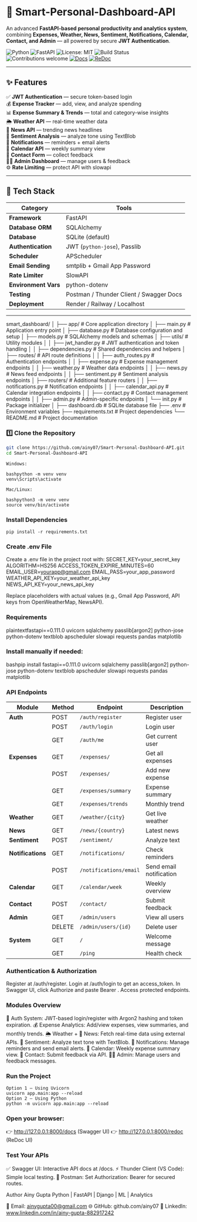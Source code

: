 # 🚀 Smart-Personal-Dashboard-API

An advanced **FastAPI-based personal productivity and analytics system**, combining **Expenses, Weather, News, Sentiment, Notifications, Calendar, Contact, and Admin** — all powered by secure **JWT Authentication**.

![Python](https://img.shields.io/badge/Python-3.10%2B-blue?logo=python)
![FastAPI](https://img.shields.io/badge/FastAPI-0.111.0-009688?logo=fastapi)
![License: MIT](https://img.shields.io/badge/License-MIT-yellow.svg)
![Build Status](https://img.shields.io/badge/Build-Passing-brightgreen)
![Contributions welcome](https://img.shields.io/badge/Contributions-welcome-orange.svg)
[![Docs](https://img.shields.io/badge/API%20Docs-Swagger%20UI-blue)](http://127.0.0.1:8000/docs)
[![ReDoc](https://img.shields.io/badge/API%20Docs-ReDoc-red)](http://127.0.0.1:8000/redoc)

---

## ✨ Features

✅ **JWT Authentication** — secure token-based login  
💰 **Expense Tracker** — add, view, and analyze spending  
📊 **Expense Summary & Trends** — total and category-wise insights  
🌦️ **Weather API** — real-time weather data  
📰 **News API** — trending news headlines  
💬 **Sentiment Analysis** — analyze tone using TextBlob  
🔔 **Notifications** — reminders + email alerts  
📅 **Calendar API** — weekly summary view  
💌 **Contact Form** — collect feedback  
👩‍💼 **Admin Dashboard** — manage users & feedback  
⚙️ **Rate Limiting** — protect API with slowapi  

---

## 🧰 Tech Stack

| Category | Tools |
|-----------|-------|
| **Framework** | FastAPI |
| **Database ORM** | SQLAlchemy |
| **Database** | SQLite (default) |
| **Authentication** | JWT (`python-jose`), Passlib |
| **Scheduler** | APScheduler |
| **Email Sending** | smtplib + Gmail App Password |
| **Rate Limiter** | SlowAPI |
| **Environment Vars** | python-dotenv |
| **Testing** | Postman / Thunder Client / Swagger Docs |
| **Deployment** | Render / Railway / Localhost |

---
smart_dashboard/
│
├── app/                        # Core application directory
│   ├── main.py                 # Application entry point
│   ├── database.py             # Database configuration and setup
│   ├── models.py               # SQLAlchemy models and schemas
│   ├── utils/                  # Utility modules
│   │   ├── jwt_handler.py      # JWT authentication and token handling
│   │   ├── dependencies.py     # Shared dependencies and helpers
│   ├── routes/                 # API route definitions
│   │   ├── auth_routes.py      # Authentication endpoints
│   │   ├── expense.py          # Expense management endpoints
│   │   ├── weather.py          # Weather data endpoints
│   │   ├── news.py             # News feed endpoints
│   │   ├── sentiment.py        # Sentiment analysis endpoints
│   ├── routers/                # Additional feature routers
│   │   ├── notifications.py    # Notification endpoints
│   │   ├── calendar_api.py     # Calendar integration endpoints
│   │   ├── contact.py          # Contact management endpoints
│   │   ├── admin.py            # Admin-specific endpoints
│   └── init.py             # Package initializer
│
├── dashboard.db                # SQLite database file
├── .env                        # Environment variables
├── requirements.txt            # Project dependencies
└── README.md                   # Project documentation


### 1️⃣ Clone the Repository
```bash
git clone https://github.com/ainy07/Smart-Personal-Dashboard-API.git
cd Smart-Personal-Dashboard-API
```
```
Windows:

bashpython -m venv venv
venv\Scripts\activate
```

```
Mac/Linux:

bashpython3 -m venv venv
source venv/bin/activate
```
### Install Dependencies
```
pip install -r requirements.txt
```
### Create .env File
Create a .env file in the project root with:
SECRET_KEY=your_secret_key
ALGORITHM=HS256
ACCESS_TOKEN_EXPIRE_MINUTES=60
EMAIL_USER=yourapp@gmail.com
EMAIL_PASS=your_app_password
WEATHER_API_KEY=your_weather_api_key
NEWS_API_KEY=your_news_api_key


Replace placeholders with actual values (e.g., Gmail App Password, API keys from OpenWeatherMap, NewsAPI).

### Requirements
plaintextfastapi==0.111.0
uvicorn
sqlalchemy
passlib[argon2]
python-jose
python-dotenv
textblob
apscheduler
slowapi
requests
pandas
matplotlib
### Install manually if needed:
bashpip install fastapi==0.111.0 uvicorn sqlalchemy passlib[argon2] python-jose python-dotenv textblob apscheduler slowapi requests pandas matplotlib
### API Endpoints

| Module            | Method | Endpoint               | Description             |
| ----------------- | ------ | ---------------------- | ----------------------- |
| **Auth**          | POST   | `/auth/register`       | Register user           |
|                   | POST   | `/auth/login`          | Login user              |
|                   | GET    | `/auth/me`             | Get current user        |
| **Expenses**      | GET    | `/expenses/`           | Get all expenses        |
|                   | POST   | `/expenses/`           | Add new expense         |
|                   | GET    | `/expenses/summary`    | Expense summary         |
|                   | GET    | `/expenses/trends`     | Monthly trend           |
| **Weather**       | GET    | `/weather/{city}`      | Get live weather        |
| **News**          | GET    | `/news/{country}`      | Latest news             |
| **Sentiment**     | POST   | `/sentiment/`          | Analyze text            |
| **Notifications** | GET    | `/notifications/`      | Check reminders         |
|                   | POST   | `/notifications/email` | Send email notification |
| **Calendar**      | GET    | `/calendar/week`       | Weekly overview         |
| **Contact**       | POST   | `/contact/`            | Submit feedback         |
| **Admin**         | GET    | `/admin/users`         | View all users          |
|                   | DELETE | `/admin/users/{id}`    | Delete user             |
| **System**        | GET    | `/`                    | Welcome message         |
|                   | GET    | `/ping`                | Health check            |

### Authentication & Authorization
Register at /auth/register.
Login at /auth/login to get an access_token.
In Swagger UI, click Authorize and paste Bearer <token>.
Access protected endpoints.

### Modules Overview

🔐 Auth System: JWT-based login/register with Argon2 hashing and token expiration.
💰 Expense Analytics: Add/view expenses, view summaries, and monthly trends.
🌦 Weather + 📰 News: Fetch real-time data using external APIs.
💬 Sentiment: Analyze text tone with TextBlob.
🔔 Notifications: Manage reminders and send email alerts.
📅 Calendar: Weekly expense summary view.
💌 Contact: Submit feedback via API.
👩‍💼 Admin: Manage users and feedback messages.

### Run the Project
```
Option 1 — Using Uvicorn
uvicorn app.main:app --reload
Option 2 — Using Python
python -m uvicorn app.main:app --reload
```
### Open your browser:

👉 http://127.0.0.1:8000/docs (Swagger UI)
👉 http://127.0.0.1:8000/redoc (ReDoc UI)

### Test Your APIs

✅ Swagger UI: Interactive API docs at /docs.
⚡ Thunder Client (VS Code): Simple local testing.
🧰 Postman: Set Authorization: Bearer <token> for secured routes.

Author
Ainy Gupta
Python | FastAPI | Django | ML | Analytics

📧 Email: ainygupta00@gmail.com
🌐 GitHub: github.com/ainy07
💼 LinkedIn: www.linkedin.com/in/ainy-gupta-882917242
